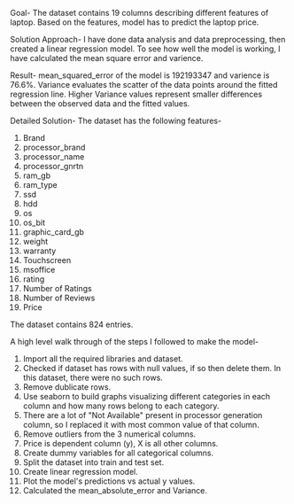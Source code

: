 Goal- The dataset contains 19 columns describing different features of laptop. Based on the features, model has to predict the laptop price.

Solution Approach- I have done data analysis and data preprocessing, then created a linear regression model. To see how well the model is working, I have calculated the mean square error and varience.

Result- mean_squared_error of the model is 192193347 and varience is 76.6%. Variance evaluates the scatter of the data points around the fitted regression line. 
Higher Variance values represent smaller differences between the observed data and the fitted values.

Detailed Solution-
The dataset has the following features-
1. Brand
2. processor_brand
3. processor_name
4. processor_gnrtn
5. ram_gb
6. ram_type
7. ssd
8. hdd
9. os
10. os_bit
11. graphic_card_gb
12. weight
13. warranty
14. Touchscreen
15. msoffice
16. rating
17. Number of Ratings
18. Number of Reviews
19. Price

The dataset contains 824 entries.

A high level walk through of the steps I followed to make the model-
1. Import all the required libraries and dataset.
2. Checked if dataset has rows with null values, if so then delete them. In this dataset, there were no such rows.
3. Remove dublicate rows.
4. Use seaborn to build graphs visualizing different categories in each column and how many rows belong to each category.
5. There are a lot of "Not Available" present in processor generation column, so I replaced it with most common value of that column.
6. Remove outliers from the 3 numerical columns.
7. Price is dependent column (y), X is all other columns.
8. Create dummy variables for all categorical columns.
9. Split the dataset into train and test set.
10. Create linear regression model.
11. Plot the model's predictions vs actual y values.
12. Calculated the mean_absolute_error and Variance.

